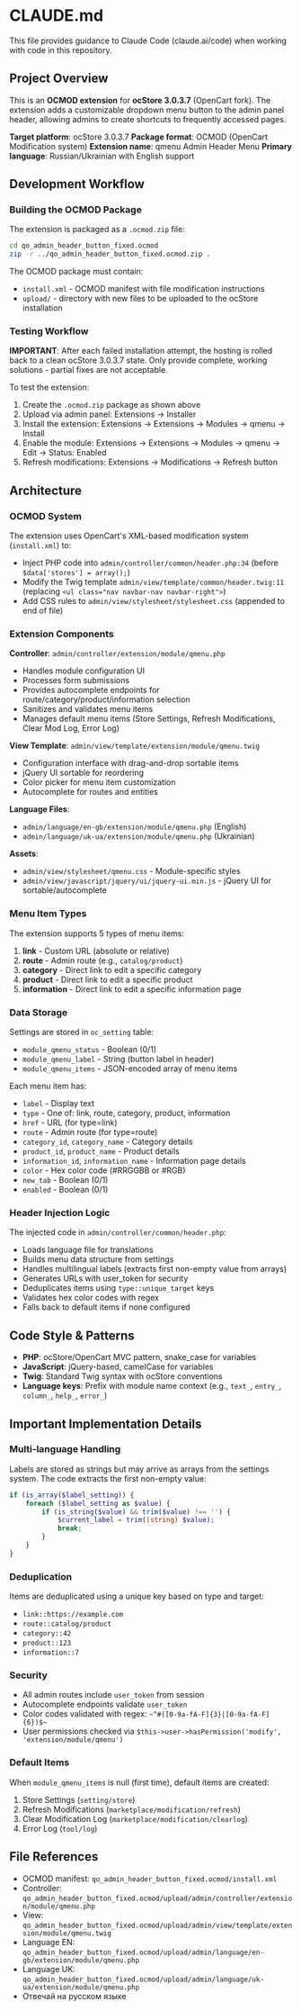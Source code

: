# CLAUDE.md

This file provides guidance to Claude Code (claude.ai/code) when working with code in this repository.

## Project Overview

This is an **OCMOD extension** for **ocStore 3.0.3.7** (OpenCart fork). The extension adds a customizable dropdown menu button to the admin panel header, allowing admins to create shortcuts to frequently accessed pages.

**Target platform**: ocStore 3.0.3.7
**Package format**: OCMOD (OpenCart Modification system)
**Extension name**: qmenu Admin Header Menu
**Primary language**: Russian/Ukrainian with English support

## Development Workflow

### Building the OCMOD Package

The extension is packaged as a `.ocmod.zip` file:

```bash
cd qo_admin_header_button_fixed.ocmod
zip -r ../qo_admin_header_button_fixed.ocmod.zip .
```

The OCMOD package must contain:
- `install.xml` - OCMOD manifest with file modification instructions
- `upload/` - directory with new files to be uploaded to the ocStore installation

### Testing Workflow

**IMPORTANT**: After each failed installation attempt, the hosting is rolled back to a clean ocStore 3.0.3.7 state. Only provide complete, working solutions - partial fixes are not acceptable.

To test the extension:
1. Create the `.ocmod.zip` package as shown above
2. Upload via admin panel: Extensions → Installer
3. Install the extension: Extensions → Extensions → Modules → qmenu → Install
4. Enable the module: Extensions → Extensions → Modules → qmenu → Edit → Status: Enabled
5. Refresh modifications: Extensions → Modifications → Refresh button

## Architecture

### OCMOD System

The extension uses OpenCart's XML-based modification system (`install.xml`) to:
- Inject PHP code into `admin/controller/common/header.php:34` (before `$data['stores'] = array();`)
- Modify the Twig template `admin/view/template/common/header.twig:11` (replacing `<ul class="nav navbar-nav navbar-right">`)
- Add CSS rules to `admin/view/stylesheet/stylesheet.css` (appended to end of file)

### Extension Components

**Controller**: `admin/controller/extension/module/qmenu.php`
- Handles module configuration UI
- Processes form submissions
- Provides autocomplete endpoints for route/category/product/information selection
- Sanitizes and validates menu items
- Manages default menu items (Store Settings, Refresh Modifications, Clear Mod Log, Error Log)

**View Template**: `admin/view/template/extension/module/qmenu.twig`
- Configuration interface with drag-and-drop sortable items
- jQuery UI sortable for reordering
- Color picker for menu item customization
- Autocomplete for routes and entities

**Language Files**:
- `admin/language/en-gb/extension/module/qmenu.php` (English)
- `admin/language/uk-ua/extension/module/qmenu.php` (Ukrainian)

**Assets**:
- `admin/view/stylesheet/qmenu.css` - Module-specific styles
- `admin/view/javascript/jquery/ui/jquery-ui.min.js` - jQuery UI for sortable/autocomplete

### Menu Item Types

The extension supports 5 types of menu items:

1. **link** - Custom URL (absolute or relative)
2. **route** - Admin route (e.g., `catalog/product`)
3. **category** - Direct link to edit a specific category
4. **product** - Direct link to edit a specific product
5. **information** - Direct link to edit a specific information page

### Data Storage

Settings are stored in `oc_setting` table:
- `module_qmenu_status` - Boolean (0/1)
- `module_qmenu_label` - String (button label in header)
- `module_qmenu_items` - JSON-encoded array of menu items

Each menu item has:
- `label` - Display text
- `type` - One of: link, route, category, product, information
- `href` - URL (for type=link)
- `route` - Admin route (for type=route)
- `category_id`, `category_name` - Category details
- `product_id`, `product_name` - Product details
- `information_id`, `information_name` - Information page details
- `color` - Hex color code (#RRGGBB or #RGB)
- `new_tab` - Boolean (0/1)
- `enabled` - Boolean (0/1)

### Header Injection Logic

The injected code in `admin/controller/common/header.php`:
- Loads language file for translations
- Builds menu data structure from settings
- Handles multilingual labels (extracts first non-empty value from arrays)
- Generates URLs with user_token for security
- Deduplicates items using `type::unique_target` keys
- Validates hex color codes with regex
- Falls back to default items if none configured

## Code Style & Patterns

- **PHP**: ocStore/OpenCart MVC pattern, snake_case for variables
- **JavaScript**: jQuery-based, camelCase for variables
- **Twig**: Standard Twig syntax with ocStore conventions
- **Language keys**: Prefix with module name context (e.g., `text_`, `entry_`, `column_`, `help_`, `error_`)

## Important Implementation Details

### Multi-language Handling

Labels are stored as strings but may arrive as arrays from the settings system. The code extracts the first non-empty value:

```php
if (is_array($label_setting)) {
    foreach ($label_setting as $value) {
        if (is_string($value) && trim($value) !== '') {
            $current_label = trim((string) $value);
            break;
        }
    }
}
```

### Deduplication

Items are deduplicated using a unique key based on type and target:
- `link::https://example.com`
- `route::catalog/product`
- `category::42`
- `product::123`
- `information::7`

### Security

- All admin routes include `user_token` from session
- Autocomplete endpoints validate `user_token`
- Color codes validated with regex: `~^#([0-9a-fA-F]{3}|[0-9a-fA-F]{6})$~`
- User permissions checked via `$this->user->hasPermission('modify', 'extension/module/qmenu')`

### Default Items

When `module_qmenu_items` is null (first time), default items are created:
1. Store Settings (`setting/store`)
2. Refresh Modifications (`marketplace/modification/refresh`)
3. Clear Modification Log (`marketplace/modification/clearlog`)
4. Error Log (`tool/log`)

## File References

- OCMOD manifest: `qo_admin_header_button_fixed.ocmod/install.xml`
- Controller: `qo_admin_header_button_fixed.ocmod/upload/admin/controller/extension/module/qmenu.php`
- View: `qo_admin_header_button_fixed.ocmod/upload/admin/view/template/extension/module/qmenu.twig`
- Language EN: `qo_admin_header_button_fixed.ocmod/upload/admin/language/en-gb/extension/module/qmenu.php`
- Language UK: `qo_admin_header_button_fixed.ocmod/upload/admin/language/uk-ua/extension/module/qmenu.php`
- Отвечай на русском языке